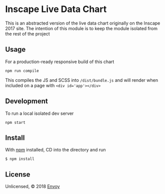 # Inscape Live Data Chart
This is an abstracted version of the live data chart originally on the Inscape 2017 site. The intention of this module is to keep the module isolated from the rest of the project

## Usage
For a production-ready responsive build of this chart
```
npm run compile
```
This compiles the JS and SCSS into `/dist/bundle.js` and will render when included on a page with `<div id='app'></div>`

## Development
To run a local isolated dev server
```
npm start
```

## Install
With [npm](https://npmjs.org/) installed, CD into the directory and run
```
$ npm install
```

## License
Unlicensed, © 2018 [Envoy](https://weareenvoy.com/)
